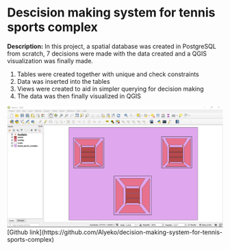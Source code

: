 # Descision making system for tennis sports complex
**Description:** 
In this project, a spatial database was created in PostgreSQL from scratch, 7 decisions were made with the data created and a QGIS visualization was finally made.

1. Tables were created together with unique and check constraints <br/>
2. Data was inserted into the tables <br/>
3. Views were created to aid in simpler querying for decision making <br/>
4. The data was then finally visualized in QGIS <br/>

<img src="images/QGIS screenshot showing the 5 layers.png?raw=true"/>
[Github link](https://github.com/Alyeko/decision-making-system-for-tennis-sports-complex)
